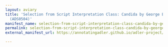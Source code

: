 ```yaml
---
layout: aviary
title: 'Selection from Script Interpretation Class: Candida by George Bernard Shaw
  (ADS0504)'
manifest_name: selection-from-script-interpretation-class-candida-by-george-bernard-shaw-ads0504-
permalink: selection-from-script-interpretation-class-candida-by-george-bernard-shaw-ads0504-
external_manifest_url: https://annotatingadler.github.io/adler-project/candida/manifest.json

---
```

<!-- Add an essay or interpretive material below this line,
using HTML or markdown.  Do not modify this file above this line -->
